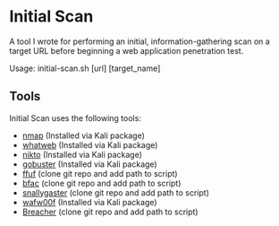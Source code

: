 # Initial Scan

A tool I wrote for performing an initial, information-gathering scan on a target URL before beginning a web application penetration test.

Usage: initial-scan.sh [url] [target_name]

## Tools
Initial Scan uses the following tools:
* [nmap](https://nmap.org/) (Installed via Kali package)
* [whatweb](https://www.morningstarsecurity.com/research/whatweb) (Installed via Kali package)
* [nikto](https://cirt.net/nikto2) (Installed via Kali package)
* [gobuster](https://github.com/OJ/gobuster) (Installed via Kali package)
* [ffuf](https://github.com/ffuf/ffuf) (clone git repo and add path to script)
* [bfac](https://github.com/mazen160/bfac) (clone git repo and add path to script)
* [snallygaster](https://github.com/hannob/snallygaster) (clone git repo and add path to script)
* [wafw00f](https://github.com/EnableSecurity/wafw00f) (Installed via Kali package)
* [Breacher](https://github.com/s0md3v/Breacher) (clone git repo and add path to script)
